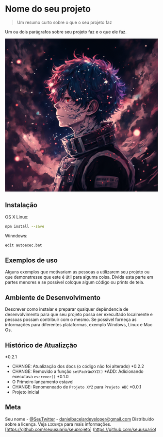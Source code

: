 # Nome do seu projeto
> Um resumo curto sobre o que o seu projeto faz

Um ou dois parágrafos sobre seu projeto faz e o que ele faz.

![](flok%20-%20Copia.png)

## Instalação

OS X Linux:

```sh
npm install --save
```

Winndows:

```sh
edit autoexec.bat
```

## Exemplos de  uso

Alguns exemplos que motivariam as pessoas a utilizarem seu projeto ou que demonstresse que este é útil para alguma coisa. Divida esta parte em partes menores e se possivel coloque algum código ou prints de tela.

## Ambiente de Desenvolvimento

Descrever como instalar e preparar qualquer depêndencia de desenvolvimento para que seu projeto possa ser execultado localmente e pessoas possam contribuir com o mesmo.
Se possivel forneça as informações para diferentes plataformas, exemplo Windows, Linux e Mac Os.

## Histórico de Atualizção 

*0.2.1
  * CHANGE: Atualização dos docs (o código não foi alterado)
*0.2.2
  * CHANGE: Removido a função `setPadrãoXYZ()`
  *ADD: Adicionando executava `escrever()`
*0.1.0
  * O Primeiro lançamento estavel 
  * CHANGE: Renomeneado de `Projeto XYZ` para `Projeto ABC`
*0.0.1
  * Projeto inicial

## Meta

Seu nome - [@SeuTwitter](danielbacelardeveloper@gmail.com) - danielbacelardeveloper@gmail.com
Distribuido sobre a licença. Veja `LICENÇA` para mais informações.
[https://github.com/seuusuario/seuprojeto]
(https://github.com/seuusuario)
